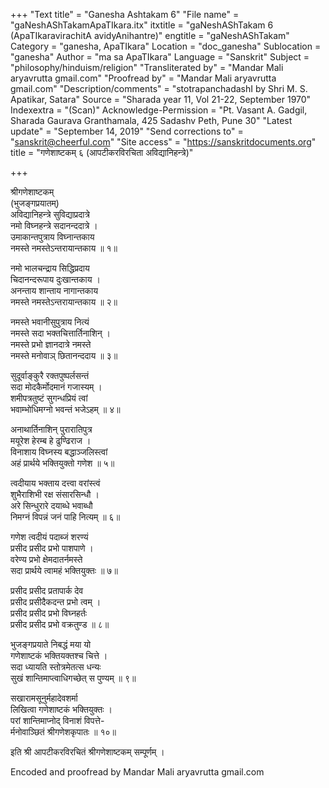 +++
"Text title" = "Ganesha Ashtakam 6"
"File name" = "gaNeshAShTakamApaTIkara.itx"
itxtitle = "gaNeshAShTakam 6 (ApaTIkaravirachitA avidyAnihantre)"
engtitle = "gaNeshAShTakam"
Category = "ganesha, ApaTIkara"
Location = "doc_ganesha"
Sublocation = "ganesha"
Author = "ma sa ApaTIkara"
Language = "Sanskrit"
Subject = "philosophy/hinduism/religion"
"Transliterated by" = "Mandar Mali aryavrutta gmail.com"
"Proofread by" = "Mandar Mali aryavrutta gmail.com"
"Description/comments" = "stotrapanchadashI by Shri M. S. Apatikar, Satara"
Source = "Sharada year 11, Vol 21-22, September 1970"
Indexextra = "(Scan)"
Acknowledge-Permission = "Pt. Vasant A. Gadgil, Sharada Gaurava Granthamala, 425 Sadashv Peth, Pune 30"
"Latest update" = "September 14, 2019"
"Send corrections to" = "sanskrit@cheerful.com"
"Site access" = "https://sanskritdocuments.org"
title = "गणेशाष्टकम् ६ (आपटीकरविरचिता अविद्यानिहन्त्रे)"

+++
  
 श्रीगणेशाष्टकम्   
    (भुजङ्गप्रयातम्)  
अविद्यानिहन्त्रे सुविद्याप्रदात्रे  
     नमो विघ्नहन्त्रे सदानन्ददात्रे ।  
उमाकान्तपुत्राय विघ्नान्तकाय  
     नमस्ते नमस्तेऽन्तरायान्तकाय ॥ १॥  
  
नमो भालचन्द्राय सिद्धिप्रदाय  
     चिदानन्दरूपाय दुःखान्तकाय ।  
अनन्ताय शान्ताय नागान्तकाय  
     नमस्ते नमस्तेऽन्तरायान्तकाय ॥ २॥  
  
नमस्ते भवानीसुपुत्राय नित्यं  
     नमस्ते सदा भक्तचित्तार्तिनाशिन् ।  
नमस्ते प्रभो ज्ञानदात्रे नमस्ते  
     नमस्ते मनोवाञ् छितानन्ददाय ॥ ३॥  
  
सुदूर्वाङ्कुरै रक्तपुष्पर्लसन्तं  
     सदा मोदकैर्मोदमानं गजास्यम् ।  
शमीपत्रतुष्टं सुगन्धप्रियं त्वां  
     भवाम्भोधिमग्नो भवन्तं भजेऽहम् ॥ ४॥  
  
अनाथार्तिनाशिन् पुरारातिपुत्र  
     मयूरेश हेरम्ब हे ढुण्ढिराज ।  
विनाशाय विघ्नस्य बद्धाञ्जलिस्त्वां  
     अहं प्रार्थये भक्तियुक्तो गणेश ॥ ५॥  
  
 त्वदीयाय भक्ताय दत्त्वा वरांस्त्वं  
     शुभैराशिभी रक्ष संसारसिन्धौ ।  
अरे सिन्धुरारे दयाब्धे भवाब्धौ  
     निमग्नं विपन्नं जनं पाहि नित्यम् ॥ ६॥  
  
गणेश त्वदीयं पदाब्जं शरण्यं  
     प्रसीद प्रसीद प्रभो पाशपाणे ।  
वरेण्य प्रभो क्षेमदातर्नमस्ते  
     सदा प्रार्थये त्वामहं भक्तियुक्तः ॥ ७॥  
  
प्रसीद प्रसीद प्रतापार्क देव  
     प्रसीद प्रसीदैकदन्त प्रभो त्वम् ।  
प्रसीद प्रसीद प्रभो विघ्नहर्तः  
     प्रसीद प्रसीद प्रभो वक्रतुण्ड ॥ ८॥  
  
भुजङ्गप्रयाते निबद्धं मया यो  
     गणेशाष्टकं भक्तियक्तश्च चित्ते ।  
सदा ध्यायति स्तोत्रमेतत्स धन्यः  
     सुखं शान्तिमाप्त्वाधिगच्छेत् स पुण्यम् ॥ ९॥  
  
सखारामसूनुर्महादेवशर्मा  
     लिखित्वा गणेशाष्टकं भक्तियुक्तः ।  
परां शान्तिमाप्नोद् विनाशं विपत्ते-  
     र्मनोवाञ्छितं श्रीगणेशकृपातः ॥ १०॥  
  
इति श्री आपटीकरविरचितं श्रीगणेशाष्टकम् सम्पूर्णम् ।  
  
Encoded and proofread by Mandar Mali aryavrutta gmail.com  
  
